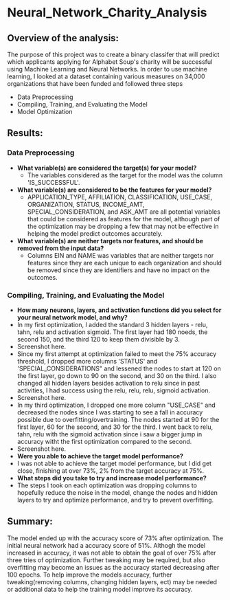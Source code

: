 # Neural_Network_Charity_Analysis

## Overview of the analysis:

The purpose of this project was to create a binary classifer that will predict which applicants applying for Alphabet Soup's charity will be successful using Machine Learning and Neural Networks. In order to use machine learning, I looked at a dataset containing various measures on 34,000 organizations that have been funded and followed three steps
* Data Preprocessing
* Compiling, Training, and Evaluating the Model
* Model Optimization

## Results: 

### Data Preprocessing
* **What variable(s) are considered the target(s) for your model?**
  * The variables considered as the target for the model was the column 'IS_SUCCESSFUL'. 
* **What variable(s) are considered to be the features for your model?**
  * APPLICATION_TYPE, AFFILIATION, CLASSIFICATION, USE_CASE, ORGANIZATION, STATUS, INCOME_AMT, SPECIAL_CONSIDERATION, and ASK_AMT are all potential variables that could be considered as features for the model, although part of the optimization may be dropping a few that may not be effective in helping the model predict outcomes accurately. 
* **What variable(s) are neither targets nor features, and should be removed from the input data?**
  * Columns EIN and NAME was variables that are neither targets nor features since they are each unique to each organization and should be removed since they are identifiers and have no impact on the outcomes. 

### Compiling, Training, and Evaluating the Model
* **How many neurons, layers, and activation functions did you select for your neural network model, and why?**
 * In my first optimization, I added the standard 3 hidden layers - relu, tahn, relu and activation sigmoid. The first layer had 180 noeds, the second 150, and the third 120 to keep them divisible by 3. 
 * Screenshot here.
 * Since my first attempt at optimization failed to meet the 75% accuracy threshold, I dropped more columns 'STATUS' and 'SPECIAL_CONSIDERATIONS" and lessened the nodes to start at 120 on the first layer, go down to 90 on the second, and 30 on the third. I also changed all hidden layers besides activation to relu since in past activities, I had success using the relu, relu, relu, sigmoid activation. 
 * Screenshot here.
 * In my third optimization, I dropped one more column "USE_CASE" and decreased the nodes since I was starting to see a fall in accuracy possible due to overfitting/overtraining. The nodes started at 90 for the first layer, 60 for the second, and 30 for the third. I went back to relu, tahn, relu with the sigmoid activation since i saw a bigger jump in accuracy witht the first optimization compared to the second. 
 * Screenshot here.
* **Were you able to achieve the target model performance?**
* I was not able to achieve the target model performance, but I did get close, finishing at over 73%, 2% from the target accuracy at 75%. 
* **What steps did you take to try and increase model performance?**
* The steps I took on each optimization was dropping columns to hopefully reduce the noise in the model, change the nodes and hidden layers to try and optimize performance, and try to prevent overfitting. 


## Summary:
The model ended up with the accuracy score of 73% after optimization. The initial neural network had a accuracy score of 51%. Althogh the model increased in accuracy, it was not able to obtain the goal of over 75% after three tries of optimization.  Further tweaking may be required, but also overfitting may become an issues as the accuracy started decreasing after 100 epochs. To help improve the models accuracy, further tweaking(removing columns, changing hidden layers, ect) may be needed or additional data to help the training model improve its accuracy.

